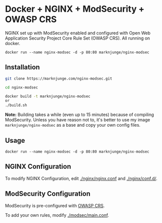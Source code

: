 # Docker + NGINX + ModSecurity + OWASP CRS

NGINX set up with ModSecurity enabled and configured with Open Web Application Security Project Core Rule Set (OWASP CRS). All running on docker.

```
docker run --name nginx-modsec -d -p 80:80 marknjunge/nginx-modsec
```

## Installation

```bash
git clone https://marknjunge.com/nginx-modsec.git

cd nginx-modsec

docker build -t marknjunge/nginx-modsec
or
./build.sh
```

**Note:** Building takes a while (even up to 15 minutes) because of compiling ModSecurity. Unless you have reason not to, it's better to use my image `marknjunge/nginx-modsec` as a base and copy your own config files.

## Usage

```
docker run --name nginx-modsec -d -p 80:80 marknjunge/nginx-modsec
```

## NGINX Configuration

To modify NGINX Configuration, edit [./nginx/nginx.conf](./nginx/nginx.conf) and [./nginx/conf.d/](./nginx/conf.d/).

## ModSecurity Configuration

ModSecurity is pre-configured with [OWASP CRS](https://www.owasp.org/index.php/Category:OWASP_ModSecurity_Core_Rule_Set_Project).

To add your own rules, modify [./modsec/main.conf](./modsec/main.conf).
